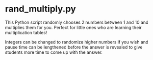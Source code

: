 # rand_multiply.py
This Python script randomly chooses 2 numbers between 1 and 10 and multiplies them for you. Perfect for little ones who are learning their multiplication tables!

Integers can be changed to randomize higher numbers if you wish and pause time can be lengthened before the answer
is revealed to give students more time to come up with the answer.
